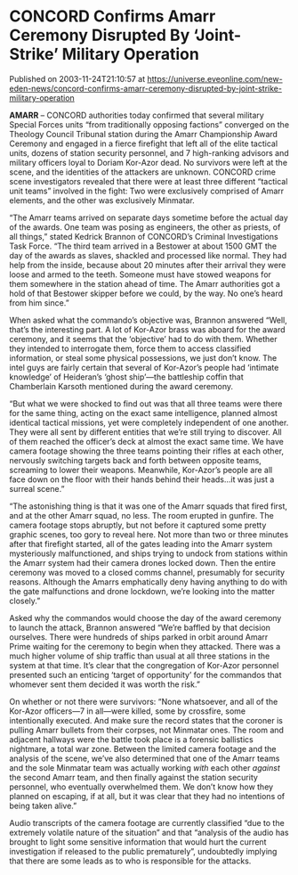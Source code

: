 # CONCORD Confirms Amarr Ceremony Disrupted By ‘Joint-Strike’ Military Operation
Published on 2003-11-24T21:10:57 at https://universe.eveonline.com/new-eden-news/concord-confirms-amarr-ceremony-disrupted-by-joint-strike-military-operation

**AMARR** – CONCORD authorities today confirmed that several military Special Forces units “from traditionally opposing factions” converged on the Theology Council Tribunal station during the Amarr Championship Award Ceremony and engaged in a fierce firefight that left all of the elite tactical units, dozens of station security personnel, and 7 high-ranking advisors and military officers loyal to Doriam Kor-Azor dead. No survivors were left at the scene, and the identities of the attackers are unknown. CONCORD crime scene investigators revealed that there were at least three different “tactical unit teams” involved in the fight: Two were exclusively comprised of Amarr elements, and the other was exclusively Minmatar.  


“The Amarr teams arrived on separate days sometime before the actual day of the awards. One team was posing as engineers, the other as priests, of all things,” stated Kedrick Brannon of CONCORD’s Criminal Investigations Task Force. “The third team arrived in a Bestower at about 1500 GMT the day of the awards as slaves, shackled and processed like normal. They had help from the inside, because about 20 minutes after their arrival they were loose and armed to the teeth. Someone must have stowed weapons for them somewhere in the station ahead of time. The Amarr authorities got a hold of that Bestower skipper before we could, by the way. No one’s heard from him since.”  


When asked what the commando’s objective was, Brannon answered “Well, that’s the interesting part. A lot of Kor-Azor brass was aboard for the award ceremony, and it seems that the ‘objective’ had to do with them. Whether they intended to interrogate them, force them to access classified information, or steal some physical possessions, we just don’t know. The intel guys are fairly certain that several of Kor-Azor’s people had ‘intimate knowledge’ of Heideran’s ‘ghost ship’—the battleship coffin that Chamberlain Karsoth mentioned during the award ceremony.  


“But what we were shocked to find out was that all three teams were there for the same thing, acting on the exact same intelligence, planned almost identical tactical missions, yet were completely independent of one another. They were all sent by different entities that we’re still trying to discover. All of them reached the officer’s deck at almost the exact same time. We have camera footage showing the three teams pointing their rifles at each other, nervously switching targets back and forth between opposite teams, screaming to lower their weapons. Meanwhile, Kor-Azor’s people are all face down on the floor with their hands behind their heads…it was just a surreal scene.”  


“The astonishing thing is that it was one of the Amarr squads that fired first, and at the other Amarr squad, no less. The room erupted in gunfire. The camera footage stops abruptly, but not before it captured some pretty graphic scenes, too gory to reveal here. Not more than two or three minutes after that firefight started, all of the gates leading into the Amarr system mysteriously malfunctioned, and ships trying to undock from stations within the Amarr system had their camera drones locked down. Then the entire ceremony was moved to a closed comms channel, presumably for security reasons. Although the Amarrs emphatically deny having anything to do with the gate malfunctions and drone lockdown, we’re looking into the matter closely.”  


Asked why the commandos would choose the day of the award ceremony to launch the attack, Brannon answered “We’re baffled by that decision ourselves. There were hundreds of ships parked in orbit around Amarr Prime waiting for the ceremony to begin when they attacked. There was a much higher volume of ship traffic than usual at all three stations in the system at that time. It’s clear that the congregation of Kor-Azor personnel presented such an enticing ‘target of opportunity’ for the commandos that whomever sent them decided it was worth the risk.”  


On whether or not there were survivors: “None whatsoever, and all of the Kor-Azor officers—7 in all—were killed, some by crossfire, some intentionally executed. And make sure the record states that the coroner is pulling Amarr bullets from their corpses, not Minmatar ones. The room and adjacent hallways were the battle took place is a forensic ballistics nightmare, a total war zone. Between the limited camera footage and the analysis of the scene, we’ve also determined that one of the Amarr teams and the sole Minmatar team was actually working _with_ each other _against_ the second Amarr team, and then finally against the station security personnel, who eventually overwhelmed them. We don’t know how they planned on escaping, if at all, but it was clear that they had no intentions of being taken alive.”  


Audio transcripts of the camera footage are currently classified “due to the extremely volatile nature of the situation” and that “analysis of the audio has brought to light some sensitive information that would hurt the current investigation if released to the public prematurely”, undoubtedly implying that there are some leads as to who is responsible for the attacks.
